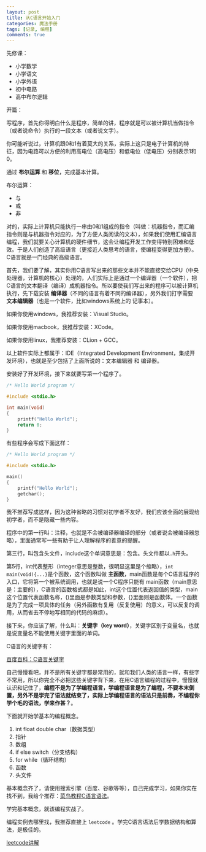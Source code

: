 ```yaml
---
layout: post
title: 从C语言开始入门
categories: 魔法手册
tags: [记录, 编程]
comments: true
---
```


先修课：

- 小学数学
- 小学语文
- 小学外语
- 初中电路
- 高中布尔逻辑

开篇：

写程序，首先你得明白什么是程序，简单的讲，程序就是可以被计算机当做指令（或者说命令）执行的一段文本（或者说文字）。

你可能听说过，计算机跟0和1有着莫大的关系，实际上这只是电子计算机的特征，因为电路可以方便的利用高电位（高电压）和低电位（低电压）分别表示1和0。

通过 **布尔运算** 和 **移位**，完成基本计算。

布尔运算：

- 与
- 或
- 非

对的，实际上计算机只能执行一串由0和1组成的指令（叫做：机器指令，而汇编指令则是与机器指令对应的，为了方便人类阅读的文本），如果我们使用汇编语言编程，我们就要关心计算机的硬件细节，这会让编程开发工作变得特别困难和低效。于是人们创造了高级语言（更接近人类思考的语言，使编程变得更加方便）。C语言就是一门经典的高级语言。

首先，我们要了解，其实你用C语言写出来的那些文本并不能直接交给CPU（中央处理器，计算机的核心）处理的，人们实际上是通过一个编译器（一个软件），把C语言的文本翻译（编译）成机器指令。所以要使我们写出来的程序可以被计算机执行，先下载安装 **编译器**（不同的语言有着不同的编译器），另外我们打字需要 **文本编辑器**（也是一个软件，比如windows系统上的 记事本）。

如果你使用windows，我推荐安装：Visual Studio。

如果你使用macbook，我推荐安装：XCode。

如果你使用linux，我推荐安装：CLion + GCC。

以上软件实际上都属于：IDE（Integrated Development Environment，集成开发环境），也就是至少包括了上面所说的：文本编辑器 和 编译器。

安装好了开发环境，接下来就要写第一个程序了。

```C
/* Hello World program */

#include <stdio.h>

int main(void)
{
    printf("Hello World");
    return 0;
}
```

有些程序会写成下面这样：

```C
/* Hello World program */

#include <stdio.h>

main()
{
    printf("Hello World");
    getchar();
}
```

我不推荐写成这样，因为这种省略的习惯对初学者不友好，我们应该全面的展现给初学者，而不是隐藏一些内容。

程序中的第一行叫：注释，也就是不会被编译器编译的部分（或者说会被编译器忽略），里面通常写一些有助于让人理解程序的善意的提醒。

第三行，叫包含头文件，include这个单词意思是：包含。头文件都以`.h`开头。

第5行，int代表整形（integer意思是整数，很明显这里是个缩略），`int main(void){...}`是个函数，这个函数叫做 **主函数**，main函数是每个C语言程序的入口，它将第一个被系统调用，也就是说一个C程序只能有 main函数（main意思是：主要的），C语言的函数格式都是如此，int这个位置代表返回值的类型，main这个位置代表函数名称，()里面是参数类型和参数，{}里面则是函数体。一个函数是为了完成一项具体的任务（另外函数有复用（反复使用）的意义，可以反复的调用，从而省去不停地写相同的代码的麻烦）。

接下来，你应该了解，什么叫：**关键字（key word）**，关键字区别于变量名，也就是说变量名不能使用关键字里面的单词。

C语言的关键字有：

[百度百科：C语言关键字](http://baike.baidu.com/view/1597448.htm)

自己慢慢看吧，并不是所有关键字都是常用的，就和我们人类的语言一样，有些字不常用，所以你完全不必把这些关键字背下来，在用C语言编程的过程中，慢慢就认识和记住了，**编程不是为了学编程语言，学编程语言是为了编程，不要本末倒置，另外不是学完了语法就结束了，实际上学编程语言的语法只是前奏，不编程你学个毛的语法，学来作甚？**。

下面就开始学基本的编程概念。

1. int float double char（数据类型）
2. 指针
3. 数组
4. if else switch（分支结构）
5. for while（循环结构）
6. 函数
7. 头文件

基本概念齐了，请使用搜索引擎（百度、谷歌等等），自己完成学习，如果你实在找不到，我给个推荐：[菜鸟教程C语言语法](http://www.runoob.com/cprogramming/c-tutorial.html)。

学完基本概念，就该编程实战了。

编程实例去哪里找，我推荐直接上 `leetcode` 。学完C语言语法后学数据结构和算法，是极佳的。

[leetcode讲解](https://liuqinh2s.github.io/2017/02/leetcode%E8%AE%B2%E8%A7%A3/)
